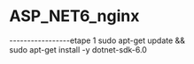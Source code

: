 # ASP_NET6_nginx
-----------------etape 1
sudo apt-get update && \
sudo apt-get install -y dotnet-sdk-6.0
